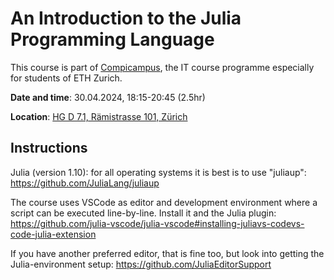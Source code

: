 # An Introduction to the Julia Programming Language

This course is part of [Compicampus](https://ethz.ch/staffnet/en/it-services/catalogue/support-training/it-training/compicampus/details.10605o.html), the IT course programme especially for students of ETH Zurich.

__Date and time__: 30.04.2024, 18:15-20:45 (2.5hr)

__Location__: [HG D 7.1, Rämistrasse 101, Zürich](https://ethz.ch/en/campus/access/zentrum.html)

## Instructions

Julia (version 1.10): for all operating systems it is best is to use
"juliaup":
https://github.com/JuliaLang/juliaup

The course uses VSCode as editor and development environment where a
script can be executed line-by-line. Install it and the Julia plugin:
https://github.com/julia-vscode/julia-vscode#installing-juliavs-codevs-code-julia-extension

If you have another preferred editor, that is fine too, but look into
getting the Julia-environment setup:
https://github.com/JuliaEditorSupport
